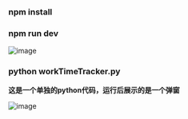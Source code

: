### npm install
### npm run dev
![image](https://github.com/user-attachments/assets/cd55025b-996e-464b-8692-24276c8bf1ca)

### python workTimeTracker.py
**这是一个单独的python代码，运行后展示的是一个弹窗**

![image](https://github.com/user-attachments/assets/cde8e109-59f2-4d5c-9909-d0bab2789c87)
